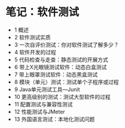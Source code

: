 # 笔记：软件测试
- 1 概述
- 2 软件测试实质
- 3 一次自评价测试：你对软件测试了解多少？
- 4 软件开发的过程
- 5 代码检查与走查：静态测试的开展方式
- 6 带上X光眼镜测试软件：动态白盒测试
- 7 带上眼罩测试软件：动态黑盒测试
- 8 模块（单元）测试：测试单个子程序或过程
- 9 Java单元测试工具—Junit
- 10 更高级别的测试：测试大型软件的过程
- 11 配置测试与兼容性测试
- 12 性能测试与JMeter
- 13 外国语言测试：本地化测试问题
